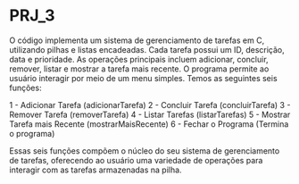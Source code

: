 # PRJ_3
O código implementa um sistema de gerenciamento de tarefas em C, utilizando pilhas e listas encadeadas. Cada tarefa possui um ID, descrição, data e prioridade. As operações principais incluem adicionar, concluir, remover, listar e mostrar a tarefa mais recente. O programa permite ao usuário interagir por meio de um menu simples.
Temos as seguintes seis funções:

1 - Adicionar Tarefa (adicionarTarefa)
2 - Concluir Tarefa (concluirTarefa)
3 - Remover Tarefa (removerTarefa)
4 - Listar Tarefas (listarTarefas)
5 - Mostrar Tarefa mais Recente (mostrarMaisRecente)
6 - Fechar o Programa (Termina o programa)

Essas seis funções compõem o núcleo do seu sistema de gerenciamento de tarefas, oferecendo ao usuário uma variedade de operações para interagir com as tarefas armazenadas na pilha.
